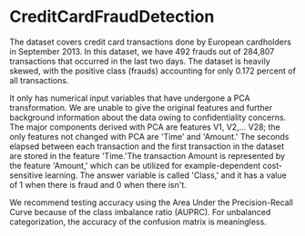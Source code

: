 # CreditCardFraudDetection
The dataset covers credit card transactions done by European cardholders in September 2013. 
In this dataset, we have 492 frauds out of 284,807 transactions that occurred in the last two days. The dataset is heavily skewed, with the positive class (frauds) accounting for only 0.172 percent of all transactions. 

It only has numerical input variables that have undergone a PCA transformation. We are unable to give the original features and further background information about the data owing to confidentiality concerns. The major components derived with PCA are features V1, V2,... V28; the only features not changed with PCA are 'Time' and 'Amount.' The seconds elapsed between each transaction and the first transaction in the dataset are stored in the feature 'Time.'The transaction Amount is represented by the feature 'Amount,' which can be utilized for example-dependent cost-sensitive learning. The answer variable is called 'Class,' and it has a value of 1 when there is fraud and 0 when there isn't. 

We recommend testing accuracy using the Area Under the Precision-Recall Curve because of the class imbalance ratio (AUPRC). For unbalanced categorization, the accuracy of the confusion matrix is meaningless.

